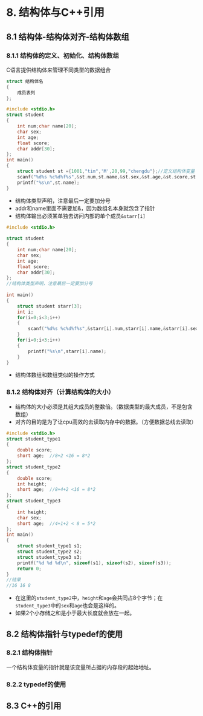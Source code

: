 # 8. 结构体与C++引用
## 8.1 结构体-结构体对齐-结构体数组

###  8.1.1 结构体的定义、初始化、结构体数组

C语言提供结构体来管理不同类型的数据组合

~~~c
struct 结构体名
{
	成员表列
};
~~~

~~~c
#include <stdio.h>  
struct student  
{  
    int num;char name[20];  
    char sex;  
    int age;  
    float score;  
    char addr[30];  
};  
int main()  
{  
    struct student st ={1001,"tim",'M',20,99,"chengdu"};//定义结构体变量  
    scanf("%d%s %c%d%f%s",&st.num,st.name,&st.sex,&st.age,&st.score,st.addr);
    printf("%s\n",st.name);
}
~~~

* 结构体类型声明，注意最后一定要加分号 
* addr和name里面不需要加&，因为数组名本身就包含了指针
* 结构体输出必须某单独去访问内部的单个成员`&starr[i]`

~~~c
#include <stdio.h>  
  
struct student  
{  
    int num;char name[20];  
    char sex;  
    int age;  
    float score;  
    char addr[30];  
};  
//结构体类型声明，注意最后一定要加分号  
  
int main()  
{  
    struct student starr[3];  
    int i;  
    for(i=0;i<3;i++)  
    {  
        scanf("%d%s %c%d%f%s",&starr[i].num,starr[i].name,&starr[i].sex,&starr[i].age,&starr[i].score,starr[i].addr);  
    }  
    for(i=0;i<3;i++)  
    {  
        printf("%s\n",starr[i].name);  
    }  
}
~~~

* 结构体数组和数组类似的操作方式

### 8.1.2 结构体对齐（计算结构体的大小）

* 结构体的大小必须是其组大成员的整数倍。（数据类型的最大成员，不是包含数组）
* 对齐的目的是为了让cpu高效的去读取内存中的数据。（方便数据总线去读取）

~~~c
#include <stdio.h>  
struct student_type1  
{  
    double score;  
    short age;  //8+2 <16 = 8*2
};  
struct student_type2  
{  
    double score;  
    int height;  
    short age;  //8+4+2 <16 = 8*2
};  
struct student_type3  
{  
    int height;  
    char sex;  
    short age;  //4+1+2 < 8 = 5*2
};  
int main()  
{  
    struct student_type1 s1;  
    struct student_type2 s2;  
    struct student_type3 s3;  
    printf("%d %d %d\n", sizeof(s1), sizeof(s2), sizeof(s3));  
    return 0;  
}
//结果
//16 16 8
~~~

* 在这里的`student_type2`中，`height`和`age`会共同占8个字节；在`student_type3`中的`sex`和`age`也会是这样的。
* 如果2个小存储之和是小于最大长度就会放在一起。

## 8.2 结构体指针与typedef的使用

### 8.2.1 结构体指针

一个结构体变量的指针就是该变量所占据的内存段的起始地址。




### 8.2.2 typedef的使用






## 8.3 C++的引用







